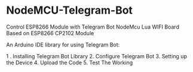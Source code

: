 # NodeMCU-Telegram-Bot
Control ESP8266 Module with Telegram Bot
NodeMcu Lua WIFI Board Based on ESP8266 CP2102 Module

An Arduino IDE library for using Telegram Bot:

1 . Installing Telegram Bot Library 
2. Configure Telegram Bot 
3. Setting up the Device
4. Upload the Code
5. Test The Working
